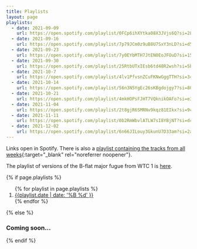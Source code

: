 ```yaml
---
title: Playlists
layout: page
playlists:
  - date: 2021-09-09
    url: https://open.spotify.com/playlist/0FCp6ihXYtka08X3JVjs6Q?si=28c8feec552f4296
  - date: 2021-09-16
    url: https://open.spotify.com/playlist/7p79JCm0z9uB8U7SxY3nLD?si=d56e80ea68aa4118
  - date: 2021-09-23
    url: https://open.spotify.com/playlist/7y0EYbMTH7JtEN0EoJFOuD?si=159954882cbc4342
  - date: 2021-09-30
    url: https://open.spotify.com/playlist/25RtbUTxIEsb6td48R2wsh?si=5b18f05a6fcb4c23
  - date: 2021-10-7
    url: https://open.spotify.com/playlist/4lv1PfvsnZCuFKNwGggTTH?si=3494f6d27e074ec2
  - date: 2021-10-14
    url: https://open.spotify.com/playlist/56n3N5YgEc26sKBgdojgy7?si=804351c04f344758
  - date: 2021-10-21
    url: https://open.spotify.com/playlist/4mkHOPsFJHT7VQknikOAFo?si=e391828455a94730
  - date: 2021-11-04
    url: https://open.spotify.com/playlist/2t8gjR6SMRNv9kqz81EIkx?si=9cbc05331e124bcf
  - date: 2021-11-11
    url: https://open.spotify.com/playlist/0b2RmWbvlATLW7sI8YBjNT?si=dc5bac385cf74126
  - date: 2021-12-02
    url: https://open.spotify.com/playlist/6n66JILouy3GkunU7D33am?si=2a15db1478e44f01
---
```


Links open in Spotify. There is also a [playlist containing the tracks from all weeks](https://open.spotify.com/playlist/5LFat7Qmw1ZC7gaaytLaxX?si=ee3f9faa5cd84c55){:target="\_blank" rel="noreferrer noopener"}.

The playlist of versions of the B-flat major fugue from WTC 1 is [here](https://open.spotify.com/track/63Hj3FZGGLuBxpWv44Aqpw?si=058526f2ffb84e83).

{% if page.playlists %}

<ol>
{% for playlist in page.playlists %}
    <li>
        <a href="{{ playlist.url }}" target="_blank" rel="noreferrer noopener">{{playlist.date | date: '%B %d' }}</a>
    </li>
{% endfor %}
</ol>
{% else %}

### Coming soon...

{% endif %}
